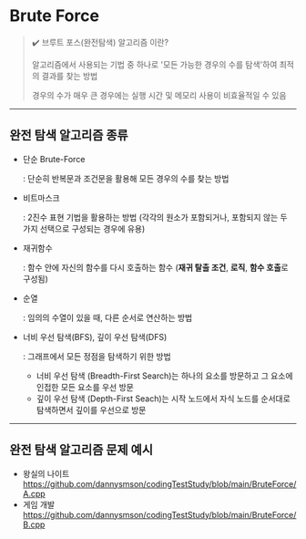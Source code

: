 # Brute Force
> ✔️ 브루트 포스(완전탐색) 알고리즘 이란?
>
> 알고리즘에서 사용되는 기법 중 하나로 '모든 가능한 경우의 수를 탐색'하여 최적의 결과를 찾는 방법
>
> 경우의 수가 매우 큰 경우에는 실행 시간 및 메모리 사용이 비효율적일 수 있음
>
___________________________________________________________________________
## 완전 탐색 알고리즘 종류
* 단순 Brute-Force
  
  : 단순히 반복문과 조건문을 활용해 모든 경우의 수를 찾는 방법
* 비트마스크
  
  : 2진수 표현 기법을 활용하는 방법 (각각의 원소가 포함되거나, 포함되지 않는 두 가지 선택으로 구성되는 경우에 유용)
* 재귀함수
  
  : 함수 안에 자신의 함수를 다시 호출하는 함수 (**재귀 탈출 조건**, **로직**, **함수 호출**로 구성됨)
* 순열
  
  : 임의의 수열이 있을 때, 다른 순서로 연산하는 방법
* 너비 우선 탐색(BFS), 깊이 우선 탐색(DFS)
  
  : 그래프에서 모든 정점을 탐색하기 위한 방법
  * 너비 우선 탐색 (Breadth-First Search)는 하나의 요소를 방문하고 그 요소에 인접한 모든 요소를 우선 방문
  * 깊이 우선 탐색 (Depth-First Seach)는 시작 노드에서 자식 노드를 순서대로 탐색하면서 깊이를 우선으로 방문
___________________________________________________________________________
## 완전 탐색 알고리즘 문제 예시
* 왕실의 나이트 <https://github.com/dannysmson/codingTestStudy/blob/main/BruteForce/A.cpp>
* 게임 개발 <https://github.com/dannysmson/codingTestStudy/blob/main/BruteForce/B.cpp>

